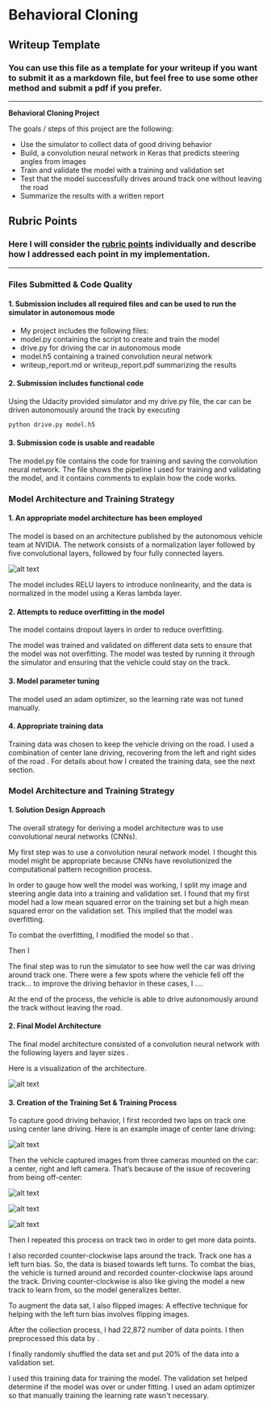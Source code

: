 # **Behavioral Cloning** 

## Writeup Template

### You can use this file as a template for your writeup if you want to submit it as a markdown file, but feel free to use some other method and submit a pdf if you prefer.

---

**Behavioral Cloning Project**

The goals / steps of this project are the following:
* Use the simulator to collect data of good driving behavior
* Build, a convolution neural network in Keras that predicts steering angles from images
* Train and validate the model with a training and validation set
* Test that the model successfully drives around track one without leaving the road
* Summarize the results with a written report


[//]: # (Image References)

[image1]: ./examples/placeholder.png "Model Visualization"
[image2]: ./examples/placeholder.png "Grayscaling"
[image3]: ./examples/placeholder_small.png "Recovery Image"
[image4]: ./examples/placeholder_small.png "Recovery Image"
[image5]: ./examples/placeholder_small.png "Recovery Image"
[image6]: ./examples/placeholder_small.png "Normal Image"
[image7]: ./examples/placeholder_small.png "Flipped Image"

[image8]: ./images/NVIDIA_model.png 
[image9]: ./images/model_final.png
[image10]: ./images/center_0.jpg
[image11]: ./images/left_1.jpg
[image12]: ./images/center_1.jpg
[image13]: ./images/right_1.jpg



## Rubric Points
### Here I will consider the [rubric points](https://review.udacity.com/#!/rubrics/432/view) individually and describe how I addressed each point in my implementation.  

---
### Files Submitted & Code Quality

#### 1. Submission includes all required files and can be used to run the simulator in autonomous mode

* My project includes the following files:
* model.py containing the script to create and train the model
* drive.py for driving the car in autonomous mode
* model.h5 containing a trained convolution neural network 
* writeup_report.md or writeup_report.pdf summarizing the results

#### 2. Submission includes functional code
Using the Udacity provided simulator and my drive.py file, the car can be driven autonomously around the track by executing 
```sh
python drive.py model.h5
```

#### 3. Submission code is usable and readable

The model.py file contains the code for training and saving the convolution neural network. The file shows the pipeline I used for training and validating the model, and it contains comments to explain how the code works.

### Model Architecture and Training Strategy

#### 1. An appropriate model architecture has been employed
The model is based on an architecture published by the autonomous vehicle team at NVIDIA. The network consists of a normalization layer followed by five convolutional layers, followed by four fully connected layers.


![alt text][image8]

The model includes RELU layers to introduce nonlinearity, and the data is normalized in the model using a Keras lambda layer. 

#### 2. Attempts to reduce overfitting in the model

The model contains dropout layers in order to reduce overfitting. 

The model was trained and validated on different data sets to ensure that the model was not overfitting. The model was tested by running it through the simulator and ensuring that the vehicle could stay on the track.

#### 3. Model parameter tuning

The model used an adam optimizer, so the learning rate was not tuned manually.

#### 4. Appropriate training data

Training data was chosen to keep the vehicle driving on the road. I used a combination of center lane driving, recovering from the left and right sides of the road .
For details about how I created the training data, see the next section. 

### Model Architecture and Training Strategy

#### 1. Solution Design Approach

The overall strategy for deriving a model architecture was to use convolutional neural networks (CNNs).

My first step was to use a convolution neural network model. I thought this model might be appropriate because CNNs have revolutionized the computational pattern recognition process.

In order to gauge how well the model was working, I split my image and steering angle data into a training and validation set. I found that my first model had a low mean squared error on the training set but a high mean squared error on the validation set. This implied that the model was overfitting. 

To combat the overfitting, I modified the model so that .

Then I 

The final step was to run the simulator to see how well the car was driving around track one. There were a few spots where the vehicle fell off the track... to improve the driving behavior in these cases, I ....

At the end of the process, the vehicle is able to drive autonomously around the track without leaving the road.

#### 2. Final Model Architecture

The final model architecture consisted of a convolution neural network with the following layers and layer sizes .

Here is a visualization of the architecture.

![alt text][image9]

#### 3. Creation of the Training Set & Training Process

To capture good driving behavior, I first recorded two laps on track one using center lane driving. Here is an example image of center lane driving:

![alt text][image10]

Then the vehicle captured images from three cameras mounted on the car: a center, right and left camera. That’s because of the issue of recovering from being off-center:

![alt text][image11]

![alt text][image12]

![alt text][image13]

Then I repeated this process on track two in order to get more data points.

I also recorded counter-clockwise laps around the track. Track one has a left turn bias. So, the data is biased towards left turns. To combat the bias, the vehicle is turned around and recorded counter-clockwise laps around the track. Driving counter-clockwise is also like giving the model a new track to learn from, so the model generalizes better.

To augment the data sat, I also flipped images: A effective technique for helping with the left turn bias involves flipping images.



After the collection process, I had 22,872 number of data points. I then preprocessed this data by .


I finally randomly shuffled the data set and put 20% of the data into a validation set. 

I used this training data for training the model. The validation set helped determine if the model was over or under fitting. I used an adam optimizer so that manually training the learning rate wasn't necessary.
